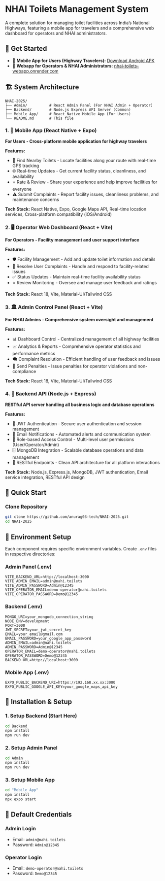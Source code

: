# NHAI Toilets Management System

A complete solution for managing toilet facilities across India’s National Highways, featuring a mobile app for travelers and a comprehensive web dashboard for operators and NHAI administrators.

## 🚀 Get Started

- 📱 **Mobile App for Users (Highway Travelers):** [Download Android APK](https://drive.google.com/file/d/1gwN6LDuOGszCzBJ49tpcCIHqDoa_PC9O/view?usp=sharing)
- 🔧 **Webapp for Operators & NHAI Administrators:** [nhai-toilets-webapp.onrender.com](https://nhai-toilets-webapp.onrender.com)

## 🏗️ System Architecture

```
NHAI-2025/
├── Admin/          # React Admin Panel (For NHAI Admin + Operator)
├── Backend/        # Node.js Express API Server (Common)
├── Mobile App/     # React Native Mobile App (For Users)
└── README.md       # This file
```

### 1. 📱 Mobile App (React Native + Expo)

**For Users - Cross-platform mobile application for highway travelers**

**Features:**

- 📍 Find Nearby Toilets - Locate facilities along your route with real-time GPS tracking
- 🌐 Real-time Updates - Get current facility status, cleanliness, and availability
- ⭐ Rate & Review - Share your experience and help improve facilities for everyone
- ⚠️ Submit Complaints - Report facility issues, cleanliness problems, and maintenance concerns

**Tech Stack:** React Native, Expo, Google Maps API, Real-time location services, Cross-platform compatibility (iOS/Android)

### 2. 🖥️ Operator Web Dashboard (React + Vite)

**For Operators - Facility management and user support interface**

**Features:**

- 🛡️ Facility Management - Add and update toilet information and details
- 💬 Resolve User Complaints - Handle and respond to facility-related issues
- ✅ Status Updates - Maintain real-time facility availability status
- ⭐ Review Monitoring - Oversee and manage user feedback and ratings

**Tech Stack:** React 18, Vite, Material-UI/Tailwind CSS

### 3. 🏛️ Admin Control Panel (React + Vite)

**For NHAI Admins - Comprehensive system oversight and management**

**Features:**

- 📊 Dashboard Control - Centralized management of all highway facilities
- 📈 Analytics & Reports - Comprehensive operator statistics and performance metrics
- 🗨️ Complaint Resolution - Efficient handling of user feedback and issues
- 🚫 Send Penalties - Issue penalties for operator violations and non-compliance

**Tech Stack:** React 18, Vite, Material-UI/Tailwind CSS

### 4. 🔧 Backend API (Node.js + Express)

**RESTful API server handling all business logic and database operations**

**Features:**

- 🔐 JWT Authentication - Secure user authentication and session management
- 📧 Email Notifications - Automated alerts and communication system
- 👥 Role-based Access Control - Multi-level user permissions (User/Operator/Admin)
- 🗄️ MongoDB Integration - Scalable database operations and data management
- 🔗 RESTful Endpoints - Clean API architecture for all platform interactions

**Tech Stack:** Node.js, Express.js, MongoDB, JWT authentication, Email service integration, RESTful API design

## 🚀 Quick Start

### Clone Repository

```bash
git clone https://github.com/anurag03-tech/NHAI-2025.git
cd NHAI-2025
```

## 🔧 Environment Setup

Each component requires specific environment variables. Create `.env` files in respective directories:

### Admin Panel (.env)

```env
VITE_BACKEND_URL=http://localhost:3000
VITE_ADMIN_EMAIL=admin@nahi.toilets
VITE_ADMIN_PASSWORD=Admin@12345
VITE_OPERATOR_EMAIL=demo-operator@nahi.toilets
VITE_OPERATOR_PASSWORD=Demo@12345
```

### Backend (.env)

```env
MONGO_URI=your_mongodb_connection_string
NODE_ENV=development
PORT=3000
JWT_SECRET=your_jwt_secret_key
EMAIL=your_email@gmail.com
EMAIL_PASSWORD=your_google_app_password
ADMIN_EMAIL=admin@nahi.toilets
ADMIN_PASSWORD=Admin@12345
OPERATOR_EMAIL=demo-operator@nahi.toilets
OPERATOR_PASSWORD=Demo@12345
BACKEND_URL=http://localhost:3000
```

### Mobile App (.env)

```env
EXPO_PUBLIC_BACKEND_URI=https://192.168.xx.xx:3000
EXPO_PUBLIC_GOOGLE_API_KEY=your_google_maps_api_key
```

## 🚀 Installation & Setup

### 1. Setup Backend (Start Here)

```bash
cd Backend
npm install
npm run dev
```

### 2. Setup Admin Panel

```bash
cd Admin
npm install
npm run dev
```

### 3. Setup Mobile App

```bash
cd "Mobile App"
npm install
npx expo start
```

## 🔐 Default Credentials

### Admin Login

- Email: `admin@nahi.toilets`
- Password: `Admin@12345`

### Operator Login

- Email: `demo-operator@nahi.toilets`
- Password: `Demo@12345`
